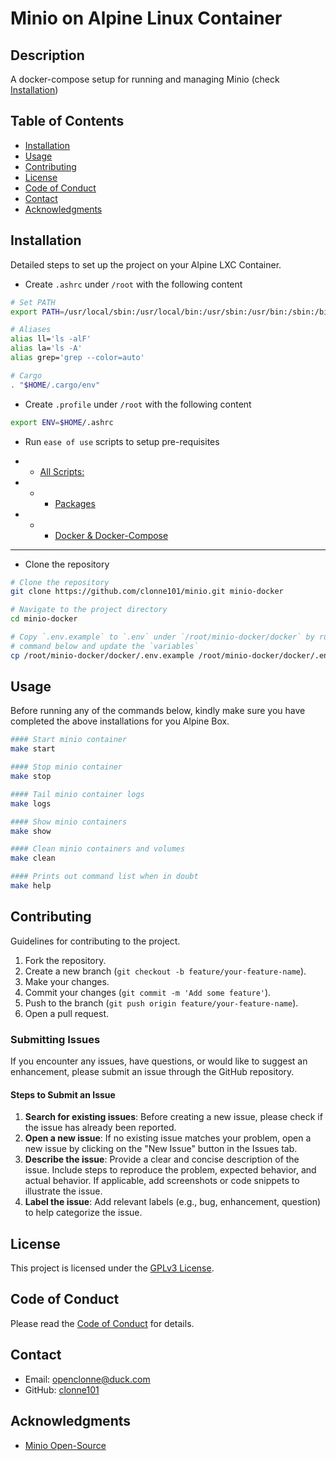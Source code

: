 # Minio on Alpine Linux Container

## Description

A docker-compose setup for running and managing Minio (check [Installation](#installation))

## Table of Contents

- [Installation](#installation)
- [Usage](#usage)
- [Contributing](#contributing)
- [License](#license)
- [Code of Conduct](#code-of-conduct)
- [Contact](#contact)
- [Acknowledgments](#acknowledgments)

## Installation

Detailed steps to set up the project on your Alpine LXC Container.

- Create `.ashrc` under `/root` with the following content

```bash
# Set PATH
export PATH=/usr/local/sbin:/usr/local/bin:/usr/sbin:/usr/bin:/sbin:/bin

# Aliases
alias ll='ls -alF'
alias la='ls -A'
alias grep='grep --color=auto'

# Cargo
. "$HOME/.cargo/env"
```

- Create `.profile` under `/root` with the following content

```bash
export ENV=$HOME/.ashrc
```

- Run `ease of use` scripts to setup pre-requisites

- - [All Scripts:](https://github.com/clonne101/scripts.git)
- - - [Packages](https://github.com/clonne101/scripts/tree/main/proxmox/alpine-new-installs.sh)
- - - [Docker & Docker-Compose](https://github.com/clonne101/scripts/tree/main/proxmox/alpine-docker-install.sh)

---

- Clone the repository

```bash
# Clone the repository
git clone https://github.com/clonne101/minio.git minio-docker

# Navigate to the project directory
cd minio-docker

# Copy `.env.example` to `.env` under `/root/minio-docker/docker` by running the
# command below and update the `variables`
cp /root/minio-docker/docker/.env.example /root/minio-docker/docker/.env
```

## Usage

Before running any of the commands below, kindly make sure you have completed
 the above installations for you Alpine Box.

```bash
#### Start minio container
make start

#### Stop minio container
make stop

#### Tail minio container logs
make logs

#### Show minio containers
make show

#### Clean minio containers and volumes
make clean

#### Prints out command list when in doubt
make help
```

## Contributing

Guidelines for contributing to the project.

1. Fork the repository.
2. Create a new branch (`git checkout -b feature/your-feature-name`).
3. Make your changes.
4. Commit your changes (`git commit -m 'Add some feature'`).
5. Push to the branch (`git push origin feature/your-feature-name`).
6. Open a pull request.

### Submitting Issues

If you encounter any issues, have questions, or would
 like to suggest an enhancement, please submit an issue through the GitHub repository.

#### Steps to Submit an Issue

1. **Search for existing issues**: Before creating a new issue, please check if
 the issue has already been reported.
2. **Open a new issue**: If no existing issue matches your problem, open a
 new issue by clicking on the "New Issue" button in the Issues tab.
3. **Describe the issue**: Provide a clear and concise description of the issue.
 Include steps to reproduce the problem, expected behavior, and actual behavior.
 If applicable, add screenshots or code snippets to illustrate the issue.
4. **Label the issue**: Add relevant labels (e.g., bug, enhancement, question)
 to help categorize the issue.

## License

This project is licensed under the [GPLv3 License](LICENSE).

## Code of Conduct

Please read the [Code of Conduct](CODE_OF_CONDUCT.md) for details.

## Contact

- Email: [openclonne@duck.com](openclonne@duck.com)
- GitHub: [clonne101](https://github.com/clonne101)

## Acknowledgments

- [Minio Open-Source](https://min.io/)
